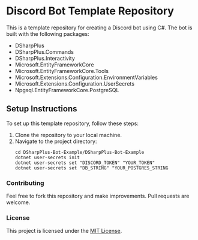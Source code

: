﻿

# Discord Bot Template Repository

This is a template repository for creating a Discord bot using C#. The bot is built with the following packages:

- DSharpPlus
- DSharpPlus.Commands
- DSharpPlus.Interactivity
- Microsoft.EntityFrameworkCore
- Microsoft.EntityFrameworkCore.Tools
- Microsoft.Extensions.Configuration.EnvironmentVariables
- Microsoft.Extensions.Configuration.UserSecrets
- Npgsql.EntityFrameworkCore.PostgreSQL

## Setup Instructions

To set up this template repository, follow these steps:

1. Clone the repository to your local machine.
2. Navigate to the project directory:
   ```
   cd DSharpPlus-Bot-Example/DSharpPlus-Bot-Example
   dotnet user-secrets init
   dotnet user-secrets set "DISCORD_TOKEN" "YOUR_TOKEN"
   dotnet user-secrets set "DB_STRING" "YOUR_POSTGRES_STRING

### Contributing
Feel free to fork this repository and make improvements. Pull requests are welcome.

### License
This project is licensed under the [MIT License](https://github.com/yuki6942/DSharpPlus-Bot-Example/blob/main/LICENSE).
